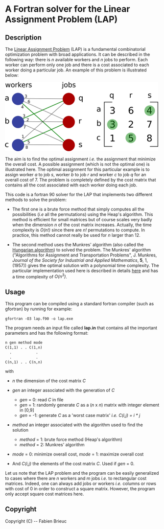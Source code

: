 # A Fortran solver for the Linear Assignment Problem (LAP)

## Description

The [Linear Assignment Problem](https://en.wikipedia.org/wiki/Assignment_problem) (LAP) is a fundamental combinatorial optimization problem with broad applications. It can be described in the following way: there is *n* available workers  and *n* jobs to perform. Each worker can perform only one job and there is a cost associated to each worker doing a particular job. An example of this problem is illustrated below:

<img src="lap.png" width="500">

The aim is to find the optimal assignment *i.e.* the assignment that minimize the overall cost. A possible assignment (which is not the optimal one) is illustrated here. The optimal assignment for this particular example is to assign worker *a* to job *s*, worker *b* to job *r* and worker *c* to job *q* for an overall cost of 7. The problem is completely defined by the cost matrix that contains all the cost associated with each worker doing each job.

This code is a fortran 90 solver for the LAP that implements two different methods to solve the problem:

* The first one is a brute force method that simply computes all the possibilities (*i.e* all the permutations) using the Heap's algorithm. This method is efficient for small matrices but of course scales very badly when the dimension *n* of the cost matrix increases. Actually, the time complexity is *O(n!)* since there are *n!* permutations to compute. In practice, this method cannot really be used for *n* larger than 12.

* The second method uses the Munkres' algorithm (also called the [Hungarian algorithm](https://en.wikipedia.org/wiki/Hungarian_algorithm)) to solved the problem. The Munkres' algorithm ("Algorithms for Assignment and Transportation Problems", J. Munkres, *Journal of the Society for Industrial and Applied Mathematics*, **5**, 1, (1957)) gives the optimal solution with a polynomial time complexity. The particular implementation used here is described in details [here](http://csclab.murraystate.edu/%7Ebob.pilgrim/445/munkres.html) and has a time complexity of *O(n<sup>3</sup>)*.

## Usage

This program can be compiled using a standard fortran compiler (such as gfortran) by running for example:

`gfortran -O3 lap.f90 -o lap.exe`

The program needs an input file called **lap.in** that contains all the important
parameters and has the following format:

    n gen method mode
    C(1,1) . . C(1,n)
      .           .
      .           .
    C(n,1) . . C(n,n)

with

* *n* the dimension of the cost matrix *C*

* *gen* an integer associated with the generation of *C*
   * *gen* = 0: read *C* in file
   * *gen* = 1: randomly generate *C* as a (*n* x *n*) matrix with integer element in [0,9]
   * *gen* = -1: generate *C* as a 'worst case matrix' *i.e.* *C(i,j) = i * j*

* *method* an integer associated with the algorithm used to find the solution
   * *method* = 1: brute force method (Heap's algorithm)
   * *method* = 2: Munkres' algorithm

* *mode* = 0: minimize overall cost, *mode* = 1: maximize overall cost

* And *C(i,j)* the elements of the cost matrix *C*. Used if *gen* = 0.

Let us note that the LAP problem and the program can be easily generalized to cases where there are *n* workers and *m* jobs *i.e.* to rectangular cost matrices. Indeed, one can always add jobs or workers *i.e.* columns or rows with cost of 0 in order to construct a square matrix. However, the program only accept square cost matrices here.

## Copyright

Copyright (C) -- Fabien Brieuc
